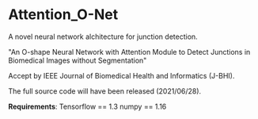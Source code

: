 # Attention_O-Net
A novel neural network alchitecture for junction detection.

"An O-shape Neural Network with Attention Module to Detect Junctions in Biomedical Images without Segmentation"


Accept by IEEE Journal of Biomedical Health and Informatics (J-BHI).

The full source code will have been released (2021/06/28).


**Requirements**:
Tensorflow  == 1.3
numpy == 1.16
